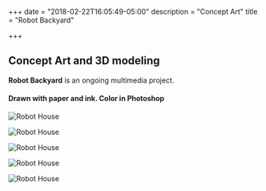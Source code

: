 +++
date = "2018-02-22T16:05:49-05:00"
description = "Concept Art"
title = "Robot Backyard"

+++
## Concept Art and 3D modeling ##

**Robot Backyard** is an ongoing multimedia project.  
#### Drawn with paper and ink. Color in Photoshop ####
![Robot House](images/RobotHouse.jpg")

![Robot House](images/blog/RobotHouse01.jpg")

![Robot House](images/blog/RobotHouse02.jpg")

![Robot House](images/blog/RobotHouse03.jpeg")

![Robot House](images/blog/RobotHouse04.jpeg")
